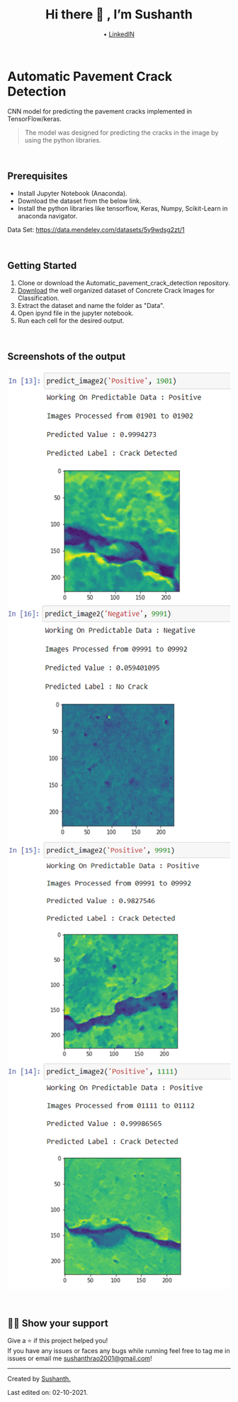  <h1 align="center">Hi there 👋 , I’m Sushanth</h1>
 <p align="center">
  • <a href="https://www.linkedin.com/in/sushanth-rao-nannepaga-4831b120b/">LinkedIN</a> 
</p>
<p>&nbsp;</p>

# Automatic Pavement Crack Detection
<p>CNN model for predicting the pavement cracks implemented in TensorFlow/keras.</p>

> The model was designed for predicting the cracks in the image by using the python libraries.

<p>&nbsp;</p>

## Prerequisites
- Install Jupyter Notebook (Anaconda).
- Download the dataset from the below link.
- Install the python libraries like tensorflow, Keras, Numpy, Scikit-Learn in anaconda navigator.

Data Set: https://data.mendeley.com/datasets/5y9wdsg2zt/1

<p>&nbsp;</p>

## Getting Started
1. Clone or download the Automatic_pavement_crack_detection repository.
2. <a href="https://data.mendeley.com/datasets/5y9wdsg2zt/1">Download</a> the well organized dataset of Concrete Crack Images for Classification.
3. Extract the dataset and name the folder as "Data".
4. Open ipynd file in the jupyter notebook.
5. Run each cell for the desired output.

<p>&nbsp;</p>

## Screenshots of the output
 <img align="left" src="https://github.com/Sushanthrao2001/Automatic_Pavement_Crack_Detection/blob/main/Images/4.png" width="520" height="530">
 <img align="right" src="https://github.com/Sushanthrao2001/Automatic_Pavement_Crack_Detection/blob/main/Images/3.png" width="520" height="530">
 <img align="left"src="https://github.com/Sushanthrao2001/Automatic_Pavement_Crack_Detection/blob/main/Images/2.png">
 <img src="https://github.com/Sushanthrao2001/Automatic_Pavement_Crack_Detection/blob/main/Images/5.png">

<p>&nbsp;</p>

## 👨‍🚀 Show your support
 Give a ⭐️ if this project helped you!<br/>
 If you have any issues or faces any bugs while running feel free to tag me in issues or email me sushanthrao2001@gmail.com!

----
Created by <a href="https://github.com/Sushanthrao2001">Sushanth.</a>

Last edited on: 02-10-2021.
